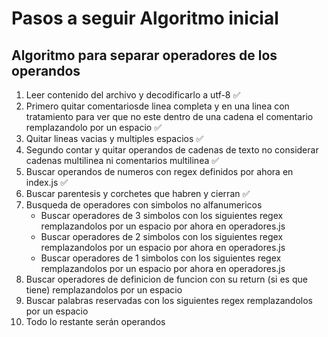 # Pasos a seguir Algoritmo inicial
## Algoritmo para separar operadores de los operandos
1.  Leer contenido del archivo y decodificarlo a utf-8 ✅
2.  Primero quitar comentariosde linea completa y en una linea con tratamiento para ver que no este dentro de una cadena el comentario remplazandolo por un espacio ✅
3.  Quitar lineas vacias y multiples espacios ✅
4.  Segundo contar y quitar operandos de cadenas de texto no considerar cadenas multilinea ni comentarios multilinea ✅
5.  Buscar operandos de numeros con regex definidos por ahora en index.js ✅
6.  Buscar parentesis y corchetes que habren y cierran ✅
7.  Busqueda de operadores con simbolos no alfanumericos
	- Buscar operadores de 3 simbolos con los siguientes regex remplazandolos por un espacio por ahora en operadores.js
	- Buscar operadores de 2 simbolos con los siguientes regex remplazandolos por un espacio por ahora en operadores.js
	- Buscar operadores de 1 simbolos con los siguientes regex remplazandolos por un espacio por ahora en operadores.js
8.  Buscar operadores de definicion de funcion con su return (si es que tiene) remplazandolos por un espacio
9. Buscar palabras reservadas con los siguientes regex remplazandolos por un espacio
10. Todo lo restante serán operandos